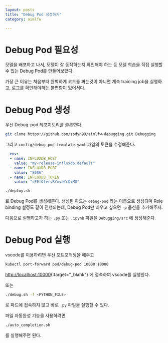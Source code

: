 ```yaml
---
layout: posts
title: "Debug Pod 생성하기"
category: aimlfw

---
```


# Debug Pod 필요성

모델을 배포하고 나서, 모델이 잘 동작하는지 확인해야 하는 등 모델 학습을 직접 실행할 수 있는 Debug Pod를 만들어보았다.

가장 큰 이유는 처음부터 완벽하게 코드를 짜는것이 아니면 계속 training job을 실행하고, 로그를 확인해야하는 불편함이 있어서다.

# Debug Pod 생성

우선 Debug-pod 레포지토리를 클론한다.

```bash
git clone https://github.com/sodyn99/aimlfw-debugging.git Debugging
```

그리고 `config/debug-pod-template.yaml` 파일의 토큰을 수정해준다.

```yaml
  env:
  - name: INFLUXDB_HOST
    value: "my-release-influxdb.default"
  - name: INFLUXDB_PORT
    value: "8086"
  - name: INFLUXDB_TOKEN
    value: "sPEfOtervRYoveYcQiMO"
```

```bash
./deploy.sh
```

로 Debug Pod를 생성해준다. 생성된 파드는 `debug-pod` 라는 이름으로 생성되며 Role binding 설정도 같이 진행되는데, Debug Pod만 띄우고 싶으면 `-p` 옵션을 추가해주자.

다음으로 실행하고자 하는 `.py` 또는 `.ipynb` 파일을 `Debugging/src` 에 생성해준다.

# Debug Pod 실행

vscode를 이용하려면 우선 포트포워딩을 해주고

```bash
kubectl port-forward pod/debug-pod 10000:10000
```

[http://localhost:10000](http://localhost:10000){:target="_blank"} 에 접속하여 vscode를 실행한다.

또는

```bash
./debug.sh -f <PYTHON_FILE>
```

로 파드에 접속하지 않고 바로 `.py` 파일을 실행할 수 있다.

파일 자동완성 기능을 사용하려면

```bash
./auto_completion.sh
```

를 실행해주면 된다.
